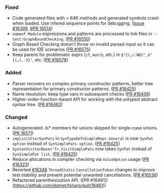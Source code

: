 ### Fixed

* Code generated files with > 64K methods and generated symbols crash when loaded. Use infered sequence points for debugging. ([Issue #16399](https://github.com/dotnet/fsharp/issues/16399), [#PR 16514](https://github.com/dotnet/fsharp/pull/16514))
* `nameof Module` expressions and patterns are processed to link files in `--test:GraphBasedChecking`. ([PR #16550](https://github.com/dotnet/fsharp/pull/16550))
* Graph Based Checking doesn't throw on invalid parsed input so it can be used for IDE scenarios ([PR #16575](https://github.com/dotnet/fsharp/pull/16575))
* Keep parens for problematic exprs (`if`, `match`, etc.) in `$"{(…):N0}"`, `$"{(…),-3}"`, etc. ([PR #16578](https://github.com/dotnet/fsharp/pull/16578))

### Added

* Parser recovers on complex primary constructor patterns, better tree representation for primary constructor patterns. ([PR #16425](https://github.com/dotnet/fsharp/pull/16425))
* Name resolution: keep type vars in subsequent checks ([PR #16456](https://github.com/dotnet/fsharp/pull/16456))
* Higher-order-function-based API for working with the untyped abstract syntax tree. ([PR #16462](https://github.com/dotnet/fsharp/pull/16462))

### Changed

* Autogenerated .Is* members for unions skipped for single-case unions. ([PR 16571](https://github.com/dotnet/fsharp/pull/16571))
* `implicitCtorSynPats` in `SynTypeDefnSimpleRepr.General` is now `SynPat option` instead of `SynSimplePats option`. ([PR #16425](https://github.com/dotnet/fsharp/pull/16425))
* `SyntaxVisitorBase<'T>.VisitSimplePats` now takes `SynPat` instead of `SynSimplePat list`. ([PR #16425](https://github.com/dotnet/fsharp/pull/16425))
* Reduce allocations in compiler checking via `ValueOption` usage ([PR #16323](https://github.com/dotnet/fsharp/pull/16323))
* Reverted [#16348](https://github.com/dotnet/fsharp/pull/16348) `ThreadStatic` `CancellationToken` changes to improve test stability and prevent potential unwanted cancellations. ([PR #16536](https://github.com/dotnet/fsharp/pull/16536))
* Refactored parenthesization API. ([PR #16461])(https://github.com/dotnet/fsharp/pull/16461))
